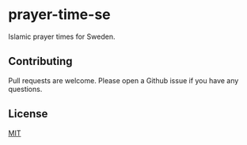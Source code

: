 # prayer-time-se

Islamic prayer times for Sweden.

## Contributing

Pull requests are welcome. Please open a Github issue if you have any questions.

## License

[MIT](https://choosealicense.com/licenses/mit/)
